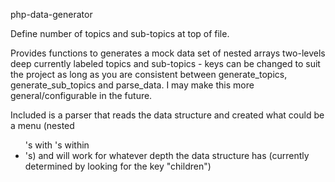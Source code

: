 php-data-generator

Define number of topics and sub-topics at top of file.

Provides functions to generates a mock data set of nested arrays two-levels deep currently labeled topics and sub-topics - keys
can be changed to suit the project as long as you are consistent between generate_topics, generate_sub_topics and parse_data.
I may make this more general/configurable in the future.

Included is a parser that reads the data structure and created what could be a menu (nested <ul>'s with <a>'s within <li>'s) and
will work for whatever depth the data structure has (currently determined by looking for the key "children")
